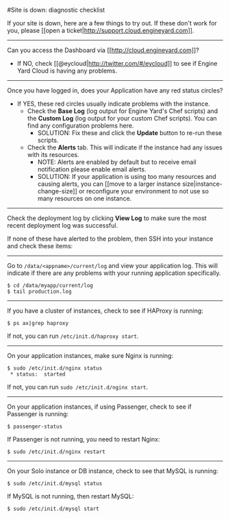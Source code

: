 #Site is down: diagnostic checklist

If your site is down, here are a few things to try out. If these don't work for you, please [[open a ticket|http://support.cloud.engineyard.com]].

---
Can you access the Dashboard via [[http://cloud.engineyard.com]]?

  * If NO, check [[@eycloud|http://twitter.com/#/eycloud]] to see if Engine Yard Cloud is having any problems.

---
Once you have logged in, does your Application have any red status circles?

  * If YES, these red circles usually indicate problems with the instance.
    * Check the **Base Log** (log output for Engine Yard's Chef scripts) and the **Custom Log** (log output for your custom Chef scripts). You can find any configuration problems here.
      * SOLUTION: Fix these and click the **Update** button to re-run these scripts.
    * Check the **Alerts** tab. This will indicate if the instance had any issues with its resources.
      * NOTE: Alerts are enabled by default but to receive email notification please enable email alerts.
      * SOLUTION: If your application is using too many resources and causing alerts, you can [[move to a larger instance size|instance-change-size]] or reconfigure your environment to not use so many resources on one instance.

---
Check the deployment log by clicking **View Log** to make sure the most recent deployment log was successful.


If none of these have alerted to the problem, then SSH into your instance and check these items:

---
Go to `/data/<appname>/current/log` and view your application log. This will indicate if there are any problems with your running application specifically.
    
    $ cd /data/myapp/current/log
    $ tail production.log

---
If you have a cluster of instances, check to see if HAProxy is running:

    $ ps ax|grep haproxy

  If not, you can run `/etc/init.d/haproxy start`.

---
On your application instances, make sure Nginx is running:

    $ sudo /etc/init.d/nginx status
     * status:  started
  
  If not, you can run `sudo /etc/init.d/nginx start`.

---  
On your application instances, if using Passenger, check to see if Passenger is running:
    
    $ passenger-status
    
  If Passenger is not running, you need to restart Nginx:
    
    $ sudo /etc/init.d/nginx restart
    
---
On your Solo instance or DB instance, check to see that MySQL is running:
   
    $ sudo /etc/init.d/mysql status
  
  If MySQL is not running, then restart MySQL:
  
    $ sudo /etc/init.d/mysql start